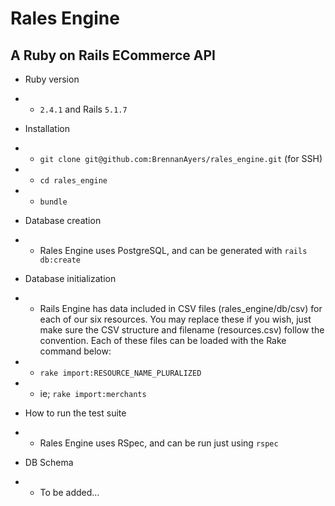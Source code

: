 # Rales Engine
## A Ruby on Rails ECommerce API

* Ruby version
* * `2.4.1` and Rails `5.1.7`
* Installation
* * `git clone git@github.com:BrennanAyers/rales_engine.git` (for SSH)
* * `cd rales_engine`
* * `bundle`
* Database creation
* * Rales Engine uses PostgreSQL, and can be generated with `rails db:create`
* Database initialization
* * Rails Engine has data included in CSV files (rales_engine/db/csv) for each of our six resources. You may replace these if you wish, just make sure the CSV structure and filename (resources.csv) follow the convention. Each of these files can be loaded with the Rake command below:
* * `rake import:RESOURCE_NAME_PLURALIZED`
* * ie; `rake import:merchants`
* How to run the test suite
* * Rales Engine uses RSpec, and can be run just using `rspec`

* DB Schema
* * To be added...
